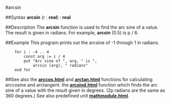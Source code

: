 
#arcsin

##Syntax
**arcsin** (_r_ : **real**) : **real**



##Description
The **arcsin** function is used to find the arc sine of a value. The result is given in radians. For example, **arcsin** (0.5) is p / 6.



##Example
This program prints out the arcsine of -1 through 1 in radians.


        for i : -4 .. 4
            const arg := i / 4
            put "Arc sine of ", arg, " is ",
                arcsin (arg), " radians"
        end for
##See also
the **[arccos.html](arccos)** and **[arctan.html](arctan)** functions for calculating arccosine and arctangent.
the **[arcsind.html](arcsind)** function which finds the arc sine of a value with the result given in degrees. (2p radians are the same as 360 degrees.)
See also predefined unit **[mathmodule.html](Math)**.


